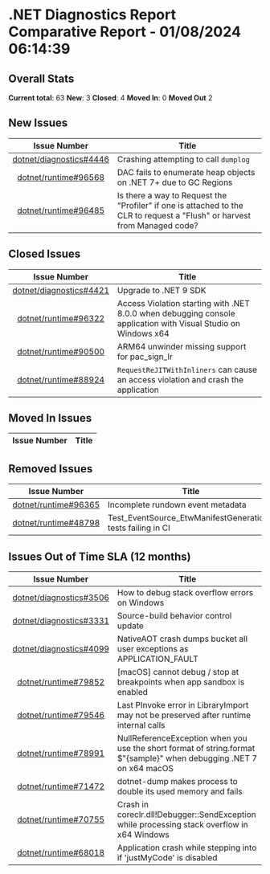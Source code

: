 # .NET Diagnostics Report Comparative Report - 01/08/2024 06:14:39

## Overall Stats

**Current total**: 63
**New**: 3
**Closed**: 4
**Moved In**: 0
**Moved Out** 2

## New Issues

| **Issue Number** | **Title** |
| :--------------: | --------- |
| [dotnet/diagnostics#4446](https://github.com/dotnet/diagnostics/issues/4446) | Crashing attempting to call `dumplog` |
| [dotnet/runtime#96568](https://github.com/dotnet/runtime/issues/96568) | DAC fails to enumerate heap objects on .NET 7+ due to GC Regions  |
| [dotnet/runtime#96485](https://github.com/dotnet/runtime/issues/96485) | Is there a way to Request the "Profiler" if one is attached to the CLR to request a "Flush" or harvest from Managed code? |

## Closed Issues

| **Issue Number** | **Title** |
| :--------------: | --------- |
| [dotnet/diagnostics#4421](https://github.com/dotnet/diagnostics/issues/4421) | Upgrade to .NET 9 SDK |
| [dotnet/runtime#96322](https://github.com/dotnet/runtime/issues/96322) | Access Violation starting with .NET 8.0.0 when debugging console application with Visual Studio on Windows x64 |
| [dotnet/runtime#90500](https://github.com/dotnet/runtime/issues/90500) | ARM64 unwinder missing support for pac_sign_lr |
| [dotnet/runtime#88924](https://github.com/dotnet/runtime/issues/88924) | `RequestReJITWithInliners` can cause an access violation and crash the application |

## Moved In Issues

| **Issue Number** | **Title** |
| :--------------: | --------- |

## Removed Issues

| **Issue Number** | **Title** |
| :--------------: | --------- |
| [dotnet/runtime#96365](https://github.com/dotnet/runtime/issues/96365) | Incomplete rundown event metadata |
| [dotnet/runtime#48798](https://github.com/dotnet/runtime/issues/48798) | Test_EventSource_EtwManifestGeneration* tests failing in CI |

## Issues Out of Time SLA (12 months)

| **Issue Number** | **Title** |
| :--------------: | --------- |
| [dotnet/diagnostics#3506](https://github.com/dotnet/diagnostics/issues/3506) | How to debug stack overflow errors on Windows |
| [dotnet/diagnostics#3331](https://github.com/dotnet/diagnostics/issues/3331) | Source-build behavior control update |
| [dotnet/diagnostics#4099](https://github.com/dotnet/diagnostics/issues/4099) | NativeAOT crash dumps bucket all user exceptions as APPLICATION_FAULT |
| [dotnet/runtime#79852](https://github.com/dotnet/runtime/issues/79852) | [macOS] cannot debug / stop at breakpoints when app sandbox is enabled |
| [dotnet/runtime#79546](https://github.com/dotnet/runtime/issues/79546) | Last PInvoke error in LibraryImport may not be preserved after runtime internal calls |
| [dotnet/runtime#78991](https://github.com/dotnet/runtime/issues/78991) | NullReferenceException when you use the short format of string.format $"{sample}" when debugging .NET 7 on x64 macOS |
| [dotnet/runtime#71472](https://github.com/dotnet/runtime/issues/71472) | dotnet-dump makes process to double its used memory and fails |
| [dotnet/runtime#70755](https://github.com/dotnet/runtime/issues/70755) | Crash in coreclr.dll!Debugger::SendException while processing stack overflow in x64 Windows |
| [dotnet/runtime#68018](https://github.com/dotnet/runtime/issues/68018) | Application crash while stepping into if 'justMyCode' is disabled |

